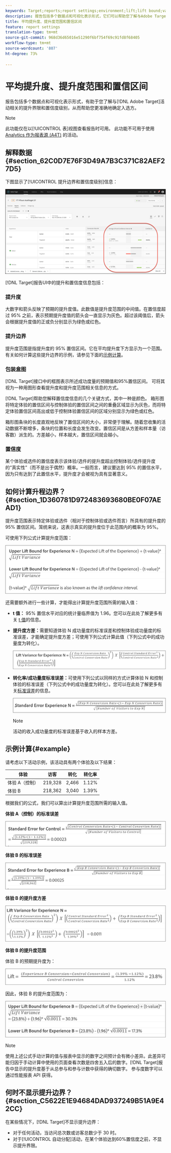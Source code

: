 ```yaml
---
keywords: Target;reports;report settings;environment;lift;lift bound;variance;confidence;control
description: 报告包括多个数据点和可视化表示形式，它们可以帮助您了解与Adobe Target活动相关的提升界限和置信度级别，从而帮助您更准确地确定获胜者。
title: 平均提升度、提升度范围和置信区间
feature: report settings
translation-type: tm+mt
source-git-commit: 968d36d65016e51290f6bf754f69c91fd8f68405
workflow-type: tm+mt
source-wordcount: '807'
ht-degree: 73%

---
```



# 平均提升度、提升度范围和置信区间

报告包括多个数据点和可视化表示形式，有助于您了解与[!DNL Adobe Target]活动相关的提升界限和置信度级别，从而帮助您更准确地确定入选方。

>[!NOTE]
>
>此功能仅在以[!UICONTROL 表]视图查看报告时可用。 此功能不可用于使用 [Analytics 作为报表源 (A4T)](/help/c-integrating-target-with-mac/a4t/a4t.md#concept_7540C8C04259434AB6EE33B09F47A1DE) 的活动。

## 解释数据{#section_62C0D7E76F3D49A7B3C371C82AEF27D5}

下图显示了[!UICONTROL 提升边界和置信度级别]信息：

![平均提升度和置信水平报表](/help/c-reports/c-report-settings/assets/lift-screenshot-new.png)

[!DNL Target]报告UI中的提升和置信度信息包括：

### 提升度

大数字和箭头反映了预期的提升度值。此数值是提升度范围的中间值。在置信度超过 95% 之前，表示预期提升度值的箭头会一直显示为灰色。超过该阈值后，箭头会根据提升度值的正或负分别显示为绿色或红色。

### 提升边界

提升度范围是指提升度的 95% 置信区间。它在平均提升度下方显示为一个范围。有关如何计算这些提升边界的示例，请参见下面的[示例计算](#example)。

### 包装盒图

[!DNL Target]接口中的框图表示所述成功度量的预期值和95%置信区间。 可将其视为一种用图形查看提升度和提升度范围相关信息的方式。

[!DNL Target]帮助您解释置信度信息的几个关键方式，其中一种是颜色。 箱形图将特定体验的置信区间与控制体验的置信区间之间的重叠区域显示为灰色，而将特定体验置信区间高出或低于控制体验置信区间的区域分别显示为绿色或红色。

箱形图条块的长度直观地反映了置信区间的大小，非常便于理解。随着您收集的活动数据不断增多，条块的位置和长度会发生改变。置信区间是从方差和样本量（访客数）派生的。方差越小，样本越大，置信区间就会越小。

### 置信度

某个体验或选件的置信度表示该体验/选件的提升度超出控制体验/选件提升度的“真实性”（而不是出于偶然）概率。一般而言，建议要达到 95% 的置信水平，因为只有达到了此置信水平，提升度才会被视为具有显著意义。

## 如何计算升程边界？{#section_1D360781D972483693680BE0F07AEAD1}

提升度范围表示特定体验或选件（相对于控制体验或选件而言）所具有的提升度的 95% 置信区间。笼统来说，这表示真实的提升度位于此范围内的概率为 95%。

可使用下列公式计算提升度范围：

![](assets/lift_diagram.png)

还需要额外进行一些计算，才能得出计算提升度范围所需的输入值：

* **t 值：** 95% 置信水平对应的统计量临界值为 1.96。您可以在此处了解更多有关 [t 值](https://en.wikipedia.org/wiki/T-statistic)的信息。
* **提升度方差：**&#x200B;需要知道体验 N 成功量度的标准误差和控制体验成功量度的标准误差，才能确定提升度方差；可使用下列公式计算此值（下列公式中的成功量度为转化）。

   ![](assets/lift_variance.png)

* **转化率/成功量度标准误差：**&#x200B;可使用下列公式以同样的方式计算体验 N 和控制体验的标准误差（下列公式中的成功量度为转化）。您可以在此处了解更多有关[标准误差](https://en.wikipedia.org/wiki/Standard_error)的信息。

   ![](assets/standard_error.png)

   >[!NOTE]
   >
   >活动的收入成功量度的标准误差基于收入的样本方差。

## 示例计算{#example}

请考虑以下活动示例，该活动具有两个体验及以下结果：

| 体验 | 访客 | 转化 | 转化率 |
|--- |--- |--- |--- |
| 体验 A（控制） | 219,328 | 2,466 | 1.12% |
| 体验 B | 218,362 | 3,040 | 1.39% |

根据我们的公式，我们可以算出计算提升度范围所需的输入值。

**体验 A（控制）的标准误差**

![](assets/standard_error_A.png)

**体验 B 的标准误差**

![](assets/standard_error_B.png)

**体验 B 的提升度方差**

![](assets/lift_variance_B.png)

**体验 B 的提升度范围**

体验 B 的预期提升度为：

![](assets/lift_bounds_B.png)

因此，体验 B 的提升度范围为：

![](assets/lift_bounds_B2.png)

>[!NOTE]
>
>使用上述公式手动计算的值与报表中显示的数字之间预计会有微小差异。此差异可能归因于手动计算中使用的页面查看次数是四舍五入后的数字。[!DNL Target]报告中显示的提升度基于从总参与和参与计数中获得的确切数字。 参与度数字可以通过性能报表 API 获得。

## 何时不显示提升边界？{#section_C5622E1E94684DAD937249B51A9E42CC}

在某些情况下，[!DNL Target]不显示提升边界：

* 对于任何活动，当访问总次数或访客总数少于 30 时。
* 对于[!UICONTROL 自动分配]活动，在某个体验达到60%置信度之前，不显示提升界限。
